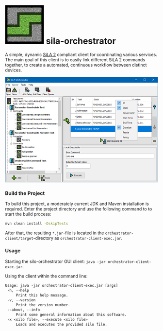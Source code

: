 # ![sila-orchestrator logo](doc/pictures/sila-orchestrator-logo-128px.png) sila-orchestrator


A simple, dynamic [SiLA 2](https://sila-standard.com/) compliant client for coordinating various 
services. The main goal of this client is to easily link different SiLA 2 commands together, to 
create a automated, continuous workflow between distinct devices.

![The sila-orchestrator client](doc/pictures/sila-orchestrator-gui.png)


### Build the Project

To build this project, a moderately current JDK and Maven installation is required.
Enter the project directory and use the following command to to start the build process:

```bash
mvn clean install -DskipTests
```

After that, the resulting `*.jar`-file is located in the `orchestrator-client/target`-directory as 
`orchestrator-client-exec.jar`.


### Usage

Starting the silo-orchestrator GUI client: `java -jar orchestrator-client-exec.jar`.

Using the client within the command line:
```
Usage: java -jar orchestrator-client-exec.jar [args]
 -h, --help
	 Print this help message.
 -v, --version
	 Print the version number.
 --about, --info
	 Print some general information about this software.
 -x <silo file>, --execute <silo file>
	 Loads and executes the provided silo file.
```
